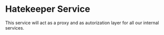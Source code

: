# Hatekeeper Service

This service will act as a proxy and as autorization layer for all our internal services.
